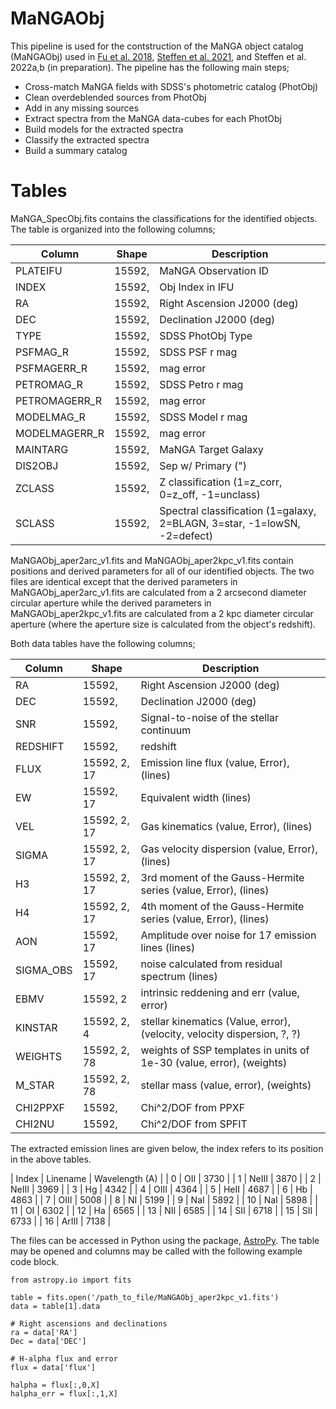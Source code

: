 # MaNGAObj
This pipeline is used for the contstruction of the MaNGA object catalog (MaNGAObj) used in [Fu et al. 2018](https://ui.adsabs.harvard.edu/abs/2018ApJ...856...93F/abstract), [Steffen et al. 2021](https://ui.adsabs.harvard.edu/abs/2021ApJ...909..120S/abstract), and Steffen et al. 2022a,b (in preparation). The pipeline has the following main steps;
- Cross-match MaNGA fields with SDSS's photometric catalog (PhotObj)
- Clean overdeblended sources from PhotObj
- Add in any missing sources
- Extract spectra from the MaNGA data-cubes for each PhotObj
- Build models for the extracted spectra
- Classify the extracted spectra
- Build a summary catalog

# Tables
MaNGA_SpecObj.fits contains the classifications for the identified objects. The table is organized into the following columns;

| Column | Shape | Description |
| ------ | ----- | ----------- |
| PLATEIFU | 15592, | MaNGA Observation ID |
| INDEX | 15592, | Obj Index in IFU |
| RA | 15592, | Right Ascension J2000 (deg) |
| DEC | 15592, | Declination J2000 (deg) |
| TYPE | 15592, | SDSS PhotObj Type |
| PSFMAG_R | 15592, | SDSS PSF r mag |
| PSFMAGERR_R | 15592, | mag error |
| PETROMAG_R | 15592, | SDSS Petro r mag |
| PETROMAGERR_R | 15592, | mag error |
| MODELMAG_R | 15592, | SDSS Model r mag |
| MODELMAGERR_R | 15592, | mag error |
| MAINTARG | 15592, | MaNGA Target Galaxy |
| DIS2OBJ | 15592, | Sep w/ Primary (") |
| ZCLASS | 15592, | Z classification (1=z_corr, 0=z_off, -1=unclass) |
| SCLASS | 15592, | Spectral classification (1=galaxy, 2=BLAGN, 3=star, -1=lowSN, -2=defect) |

MaNGAObj_aper2arc_v1.fits and MaNGAObj_aper2kpc_v1.fits contain positions and derived parameters for all of our identified objects. The two files are identical except that the derived parameters in MaNGAObj_aper2arc_v1.fits are calculated from a 2 arcsecond diameter circular aperture while the derived parameters in MaNGAObj_aper2kpc_v1.fits are calculated from a 2 kpc diameter circular aperture (where the aperture size is calculated from the object's redshift). 

Both data tables have the following columns;

| Column | Shape | Description |
| ------ | ----- | ----------- |
| RA | 15592, | Right Ascension J2000 (deg) |
| DEC | 15592, | Declination J2000 (deg) |
| SNR | 15592, | Signal-to-noise of the stellar continuum |
| REDSHIFT | 15592, | redshift |
| FLUX | 15592, 2, 17 | Emission line flux (value, Error), (lines) |
| EW | 15592, 17 | Equivalent width (lines) |
| VEL | 15592, 2, 17 | Gas kinematics (value, Error), (lines) |
| SIGMA | 15592, 2, 17 | Gas velocity dispersion (value, Error), (lines) |
| H3 | 15592, 2, 17 | 3rd moment of the Gauss-Hermite series (value, Error), (lines) |
| H4 | 15592, 2, 17 | 4th moment of the Gauss-Hermite series (value, Error), (lines) |
| AON | 15592, 17 | Amplitude over noise for 17 emission lines (lines) |
| SIGMA_OBS | 15592, 17 | noise calculated from residual spectrum (lines) |
| EBMV | 15592, 2 | intrinsic reddening and err (value, error) |
| KINSTAR | 15592, 2, 4 | stellar kinematics (Value, error), (velocity, velocity dispersion, ?, ?) |
| WEIGHTS | 15592, 2, 78 | weights of SSP templates in units of 1e-30 (value, error), (weights) |
| M_STAR | 15592, 2, 78 | stellar mass (value, error), (weights) |
| CHI2PPXF | 15592, | Chi^2/DOF from PPXF |
| CHI2NU | 15592, | Chi^2/DOF from SPFIT |

The extracted emission lines are given below, the index refers to its position in the above tables.

| Index | Linename | Wavelength (A) |
| 0 | OII | 3730 |
| 1 | NeIII | 3870 |
| 2 | NeIII | 3969 |
| 3 | Hg | 4342 |
| 4 | OIII | 4364 |
| 5 | HeII | 4687 |
| 6 | Hb | 4863 |
| 7 | OIII | 5008 |
| 8 | NI | 5199 |
| 9 | NaI | 5892 |
| 10 | NaI | 5898 |
| 11 | OI | 6302 |
| 12 | Ha | 6565 |
| 13 | NII | 6585 |
| 14 | SII | 6718 |
| 15 | SII | 6733 |
| 16 | ArIII | 7138 |

The files can be accessed in Python using the package, [AstroPy](https://www.astropy.org/). The table may be opened and columns may be called with the following example code block.
```
from astropy.io import fits

table = fits.open('/path_to_file/MaNGAObj_aper2kpc_v1.fits')
data = table[1].data

# Right ascensions and declinations
ra = data['RA']
Dec = data['DEC']

# H-alpha flux and error
flux = data['flux']

halpha = flux[:,0,X]
halpha_err = flux[:,1,X]
```

